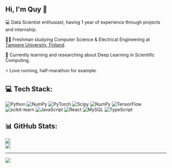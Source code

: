 ## Hi, I'm Quy 👋

💻 Data Scientist enthusiast, having 1 year of experience through projects and internship.

🧑‍💻 Freshman studying Computer Science & Electrical Engineering at [Tampere University, Finland](https://www.youtube.com/watch?v=0m1c5nAUaqc&t=1s&ab_channel=AleksiHimself-VideosaboutFinland).

🎯 Currently learning and researching about Deep Learning in Scientific Computing.

⚡ Love running, half-marathon for example.

<!--[![Quy's GitHub stats](https://github-readme-stats.vercel.app/api?username=minhquyminhquy)](https://github.com/anuraghazra/github-readme-stats)
![Anurag's GitHub stats](https://github-readme-stats.vercel.app/api?username=minhquyminhquy&show_icons=true&theme=radical) -->

## 💻 Tech Stack:
![Python](https://img.shields.io/badge/python-3670A0?style=for-the-badge&logo=python&logoColor=ffdd54) ![NumPy](https://img.shields.io/badge/numpy-%23013243.svg?style=for-the-badge&logo=numpy&logoColor=white) ![PyTorch](https://img.shields.io/badge/PyTorch-%23EE4C2C.svg?style=for-the-badge&logo=PyTorch&logoColor=white) ![Scipy](https://img.shields.io/badge/SciPy-%230C55A5.svg?style=for-the-badge&logo=scipy&logoColor=%white) ![NumPy](https://img.shields.io/badge/numpy-%23013243.svg?style=for-the-badge&logo=numpy&logoColor=white) ![TensorFlow](https://img.shields.io/badge/TensorFlow-%23FF6F00.svg?style=for-the-badge&logo=TensorFlow&logoColor=white) ![scikit-learn](https://img.shields.io/badge/scikit--learn-%23F7931E.svg?style=for-the-badge&logo=scikit-learn&logoColor=white) ![JavaScript](https://img.shields.io/badge/javascript-%23323330.svg?style=for-the-badge&logo=javascript&logoColor=%23F7DF1E) ![React](https://img.shields.io/badge/react-%2320232a.svg?style=for-the-badge&logo=react&logoColor=%2361DAFB) ![MySQL](https://img.shields.io/badge/mysql-4479A1.svg?style=for-the-badge&logo=mysql&logoColor=white) ![TypeScript](https://img.shields.io/badge/typescript-%23007ACC.svg?style=for-the-badge&logo=typescript&logoColor=white)
## 📊 GitHub Stats:

![](https://github-readme-streak-stats.herokuapp.com/?user=minhquyminhquy&theme=dark&hide_border=false)<br/>
![](https://github-readme-stats.vercel.app/api/top-langs/?username=minhquyminhquy&theme=dark&hide_border=false&include_all_commits=false&count_private=false&layout=compact)

---
[![](https://visitcount.itsvg.in/api?id=minhquyminhquy&icon=0&color=0)](https://visitcount.itsvg.in)

<!-- Proudly created with GPRM ( https://gprm.itsvg.in ) -->

<!--
**minhquyminhquy/minhquyminhquy** is a ✨ _special_ ✨ repository because its `README.md` (this file) appears on your GitHub profile.

Here are some ideas to get you started:

- 🔭 I’m currently working on ...
- 🌱 I’m currently learning ...
- 👯 I’m looking to collaborate on ...
- 🤔 I’m looking for help with ...
- 💬 Ask me about ...
- 📫 How to reach me: ...
- 😄 Pronouns: ...
- ⚡ Fun fact: ...
-->
